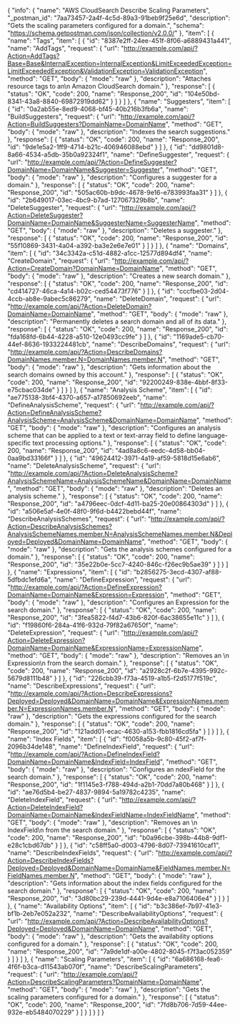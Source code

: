 {
  "info": {
    "name": "AWS CloudSearch Describe Scaling Parameters",
    "_postman_id": "7aa73457-2a4f-4c5d-89a3-91beb9f25e6d",
    "description": "Gets the scaling parameters configured for a domain.",
    "schema": "https://schema.getpostman.com/json/collection/v2.0.0/"
  },
  "item": [
    {
      "name": "Tags",
      "item": [
        {
          "id": "8387e2ff-24ee-451f-8f06-a6889431a441",
          "name": "AddTags",
          "request": {
            "url": "http://example.com/api/?Action=AddTags?Base=Base&InternalException=InternalException&LimitExceededException=LimitExceededException&ValidationException=ValidationException",
            "method": "GET",
            "body": {
              "mode": "raw"
            },
            "description": "Attaches resource tags to an\n Amazon CloudSearch domain."
          },
          "response": [
            {
              "status": "OK",
              "code": 200,
              "name": "Response_200",
              "id": "104e50bd-8341-43a8-8840-69872919dd62"
            }
          ]
        }
      ]
    },
    {
      "name": "Suggesters",
      "item": [
        {
          "id": "0a2ab55e-8ed9-4068-bf45-40b216b3fb6a",
          "name": "BuildSuggesters",
          "request": {
            "url": "http://example.com/api/?Action=BuildSuggesters?DomainName=DomainName",
            "method": "GET",
            "body": {
              "mode": "raw"
            },
            "description": "Indexes the search suggestions."
          },
          "response": [
            {
              "status": "OK",
              "code": 200,
              "name": "Response_200",
              "id": "9de1e5a2-1ff9-4714-b21c-406946088ebd"
            }
          ]
        },
        {
          "id": "dd9801d8-8a66-4534-a5db-35b0a92324f1",
          "name": "DefineSuggester",
          "request": {
            "url": "http://example.com/api/?Action=DefineSuggester?DomainName=DomainName&Suggester=Suggester",
            "method": "GET",
            "body": {
              "mode": "raw"
            },
            "description": "Configures a suggester for a domain."
          },
          "response": [
            {
              "status": "OK",
              "code": 200,
              "name": "Response_200",
              "id": "505ac60b-b9dc-4678-9e16-e783993faa31"
            }
          ]
        },
        {
          "id": "2b649017-03ec-4bc9-b7ad-127067329b8b",
          "name": "DeleteSuggester",
          "request": {
            "url": "http://example.com/api/?Action=DeleteSuggester?DomainName=DomainName&SuggesterName=SuggesterName",
            "method": "GET",
            "body": {
              "mode": "raw"
            },
            "description": "Deletes a suggester."
          },
          "response": [
            {
              "status": "OK",
              "code": 200,
              "name": "Response_200",
              "id": "55f10869-3431-4a04-a392-ba3e2e6e7e01"
            }
          ]
        }
      ]
    },
    {
      "name": "Domains",
      "item": [
        {
          "id": "34c3342a-c51d-4882-a1cc-12577d894df4",
          "name": "CreateDomain",
          "request": {
            "url": "http://example.com/api/?Action=CreateDomain?DomainName=DomainName",
            "method": "GET",
            "body": {
              "mode": "raw"
            },
            "description": "Creates a new search domain."
          },
          "response": [
            {
              "status": "OK",
              "code": 200,
              "name": "Response_200",
              "id": "cd414727-46ca-4a14-b02c-ced54473f776"
            }
          ]
        },
        {
          "id": "cccfbe03-2d04-4ccb-ab8e-9abec5c86279",
          "name": "DeleteDomain",
          "request": {
            "url": "http://example.com/api/?Action=DeleteDomain?DomainName=DomainName",
            "method": "GET",
            "body": {
              "mode": "raw"
            },
            "description": "Permanently deletes a search domain and all of its data."
          },
          "response": [
            {
              "status": "OK",
              "code": 200,
              "name": "Response_200",
              "id": "fda168fd-6b44-4228-a510-12e0493cc9fe"
            }
          ]
        },
        {
          "id": "1169ade5-cb70-44ef-8636-1933224481cb",
          "name": "DescribeDomains",
          "request": {
            "url": "http://example.com/api/?Action=DescribeDomains?DomainNames.member.N=DomainNames.member.N",
            "method": "GET",
            "body": {
              "mode": "raw"
            },
            "description": "Gets information about the search domains owned by this account."
          },
          "response": [
            {
              "status": "OK",
              "code": 200,
              "name": "Response_200",
              "id": "92200249-838e-4bbf-8f33-e75cbac034de"
            }
          ]
        }
      ]
    },
    {
      "name": "Analysis Scheme",
      "item": [
        {
          "id": "ae775138-3bf4-4370-a657-a17850692eeb",
          "name": "DefineAnalysisScheme",
          "request": {
            "url": "http://example.com/api/?Action=DefineAnalysisScheme?AnalysisScheme=AnalysisScheme&DomainName=DomainName",
            "method": "GET",
            "body": {
              "mode": "raw"
            },
            "description": "Configures an analysis scheme that can be applied to a text or text-array field to define language-specific text processing options."
          },
          "response": [
            {
              "status": "OK",
              "code": 200,
              "name": "Response_200",
              "id": "4ad8a8c6-eedc-4d58-bb04-0aa9bd33166f"
            }
          ]
        },
        {
          "id": "49624412-3971-4a19-af59-5818d15e6ab6",
          "name": "DeleteAnalysisScheme",
          "request": {
            "url": "http://example.com/api/?Action=DeleteAnalysisScheme?AnalysisSchemeName=AnalysisSchemeName&DomainName=DomainName",
            "method": "GET",
            "body": {
              "mode": "raw"
            },
            "description": "Deletes an analysis scheme."
          },
          "response": [
            {
              "status": "OK",
              "code": 200,
              "name": "Response_200",
              "id": "a4796eec-0dcf-4d11-ba25-20e00864303d"
            }
          ]
        },
        {
          "id": "a506e5af-4e0f-48f0-9f6d-b4422bebd44f",
          "name": "DescribeAnalysisSchemes",
          "request": {
            "url": "http://example.com/api/?Action=DescribeAnalysisSchemes?AnalysisSchemeNames.member.N=AnalysisSchemeNames.member.N&Deployed=Deployed&DomainName=DomainName",
            "method": "GET",
            "body": {
              "mode": "raw"
            },
            "description": "Gets the analysis schemes configured for a domain."
          },
          "response": [
            {
              "status": "OK",
              "code": 200,
              "name": "Response_200",
              "id": "35e22b0e-5cc7-4240-846c-f26ec9b5ae39"
            }
          ]
        }
      ]
    },
    {
      "name": "Expressions",
      "item": [
        {
          "id": "b2856275-3ecd-4307-af88-5dfbdc1efd6a",
          "name": "DefineExpression",
          "request": {
            "url": "http://example.com/api/?Action=DefineExpression?DomainName=DomainName&Expression=Expression",
            "method": "GET",
            "body": {
              "mode": "raw"
            },
            "description": "Configures an Expression  for the search domain."
          },
          "response": [
            {
              "status": "OK",
              "code": 200,
              "name": "Response_200",
              "id": "3fea5822-f4d7-43b6-820f-6ac38655e11c"
            }
          ]
        },
        {
          "id": "f19860f6-284a-41f6-932d-79f82a67650f",
          "name": "DeleteExpression",
          "request": {
            "url": "http://example.com/api/?Action=DeleteExpression?DomainName=DomainName&ExpressionName=ExpressionName",
            "method": "GET",
            "body": {
              "mode": "raw"
            },
            "description": "Removes an \n  Expression\n  from the search domain."
          },
          "response": [
            {
              "status": "OK",
              "code": 200,
              "name": "Response_200",
              "id": "a2928c2f-6b7e-4395-992c-5679d8111b48"
            }
          ]
        },
        {
          "id": "226cbb39-f73a-4519-a1b5-f2d5177f519c",
          "name": "DescribeExpressions",
          "request": {
            "url": "http://example.com/api/?Action=DescribeExpressions?Deployed=Deployed&DomainName=DomainName&ExpressionNames.member.N=ExpressionNames.member.N",
            "method": "GET",
            "body": {
              "mode": "raw"
            },
            "description": "Gets the expressions configured for the search domain."
          },
          "response": [
            {
              "status": "OK",
              "code": 200,
              "name": "Response_200",
              "id": "121add01-ecac-4630-a153-fbb1816cd5fa"
            }
          ]
        }
      ]
    },
    {
      "name": "Index Fields",
      "item": [
        {
          "id": "f0058a5b-9c80-45f2-af7f-2096b34de148",
          "name": "DefineIndexField",
          "request": {
            "url": "http://example.com/api/?Action=DefineIndexField?DomainName=DomainName&IndexField=IndexField",
            "method": "GET",
            "body": {
              "mode": "raw"
            },
            "description": "Configures an ndexField  for the search domain."
          },
          "response": [
            {
              "status": "OK",
              "code": 200,
              "name": "Response_200",
              "id": "1f1145e3-f788-494d-a2b1-70dd7a80b468"
            }
          ]
        },
        {
          "id": "ae76d5b4-be27-4837-9894-5a19782c4235",
          "name": "DeleteIndexField",
          "request": {
            "url": "http://example.com/api/?Action=DeleteIndexField?DomainName=DomainName&IndexFieldName=IndexFieldName",
            "method": "GET",
            "body": {
              "mode": "raw"
            },
            "description": "Removes an \n  IndexField\n  from the search domain."
          },
          "response": [
            {
              "status": "OK",
              "code": 200,
              "name": "Response_200",
              "id": "b0a96cbe-398b-44b8-9df1-e28c1cbd67db"
            }
          ]
        },
        {
          "id": "c58ff5a0-d003-4796-8d07-73941610caf1",
          "name": "DescribeIndexFields",
          "request": {
            "url": "http://example.com/api/?Action=DescribeIndexFields?Deployed=Deployed&DomainName=DomainName&FieldNames.member.N=FieldNames.member.N",
            "method": "GET",
            "body": {
              "mode": "raw"
            },
            "description": "Gets information about the index fields configured for the search domain."
          },
          "response": [
            {
              "status": "OK",
              "code": 200,
              "name": "Response_200",
              "id": "3d80bc29-239d-4441-9d4e-e8a7106406e4"
            }
          ]
        }
      ]
    },
    {
      "name": "Availability Options",
      "item": [
        {
          "id": "b3c386ef-7b97-41e3-bf1b-2eb7e052a232",
          "name": "DescribeAvailabilityOptions",
          "request": {
            "url": "http://example.com/api/?Action=DescribeAvailabilityOptions?Deployed=Deployed&DomainName=DomainName",
            "method": "GET",
            "body": {
              "mode": "raw"
            },
            "description": "Gets the availability options configured for a domain."
          },
          "response": [
            {
              "status": "OK",
              "code": 200,
              "name": "Response_200",
              "id": "7a9de1df-a00e-4802-8045-f7f3ac052359"
            }
          ]
        }
      ]
    },
    {
      "name": "Scaling Parameters",
      "item": [
        {
          "id": "6a686168-fea6-4f6f-b3ca-d11543ab070f",
          "name": "DescribeScalingParameters",
          "request": {
            "url": "http://example.com/api/?Action=DescribeScalingParameters?DomainName=DomainName",
            "method": "GET",
            "body": {
              "mode": "raw"
            },
            "description": "Gets the scaling parameters configured for a domain."
          },
          "response": [
            {
              "status": "OK",
              "code": 200,
              "name": "Response_200",
              "id": "7fd8b706-7d59-44ee-932e-eb5484070229"
            }
          ]
        }
      ]
    }
  ]
}